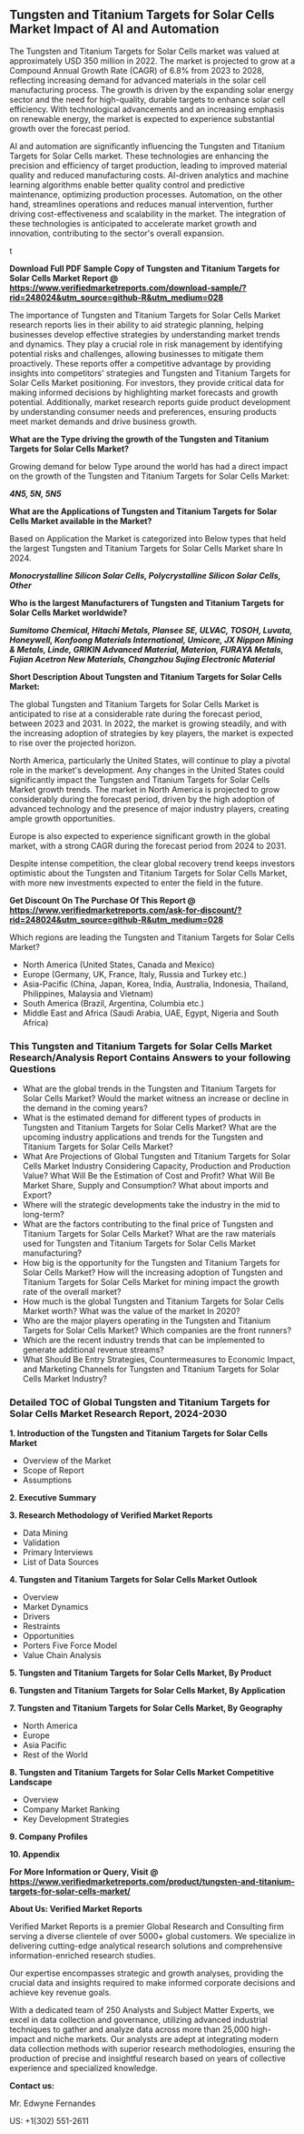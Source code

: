 <h2>Tungsten and Titanium Targets for Solar Cells Market Impact of AI and Automation</h2><p>The Tungsten and Titanium Targets for Solar Cells market was valued at approximately USD 350 million in 2022. The market is projected to grow at a Compound Annual Growth Rate (CAGR) of 6.8% from 2023 to 2028, reflecting increasing demand for advanced materials in the solar cell manufacturing process. The growth is driven by the expanding solar energy sector and the need for high-quality, durable targets to enhance solar cell efficiency. With technological advancements and an increasing emphasis on renewable energy, the market is expected to experience substantial growth over the forecast period.</p><p>AI and automation are significantly influencing the Tungsten and Titanium Targets for Solar Cells market. These technologies are enhancing the precision and efficiency of target production, leading to improved material quality and reduced manufacturing costs. AI-driven analytics and machine learning algorithms enable better quality control and predictive maintenance, optimizing production processes. Automation, on the other hand, streamlines operations and reduces manual intervention, further driving cost-effectiveness and scalability in the market. The integration of these technologies is anticipated to accelerate market growth and innovation, contributing to the sector's overall expansion.</p>t</p><p id="" class=""><strong>Download Full PDF Sample Copy of Tungsten and Titanium Targets for Solar Cells Market Report @ <a href="https://www.verifiedmarketreports.com/download-sample/?rid=248024&utm_source=github-R&utm_medium=028" target="_blank">https://www.verifiedmarketreports.com/download-sample/?rid=248024&utm_source=github-R&utm_medium=028</a></strong></p><p>The importance of&nbsp;Tungsten and Titanium Targets for Solar Cells Market research reports lies in their ability to aid strategic planning, helping businesses develop effective strategies by understanding market trends and dynamics. They play a crucial role in risk management by identifying potential risks and challenges, allowing businesses to mitigate them proactively. These reports offer a competitive advantage by providing insights into competitors' strategies and Tungsten and Titanium Targets for Solar Cells Market positioning. For investors, they provide critical data for making informed decisions by highlighting market forecasts and growth potential. Additionally, market research reports guide product development by understanding consumer needs and preferences, ensuring products meet market demands and drive business growth.</p><p><strong>What are the&nbsp;Type driving the growth of the Tungsten and Titanium Targets for Solar Cells Market?</strong></p><p id="" class="">Growing demand for below Type around the world has had a direct impact on the growth of the Tungsten and Titanium Targets for Solar Cells Market:</p><em><strong>4N5, 5N, 5N5</strong></em></p><strong>What are the&nbsp;Applications&nbsp;of Tungsten and Titanium Targets for Solar Cells Market available in the Market?</strong></p><p id="" class="">Based on Application the Market is categorized into Below types that held the largest Tungsten and Titanium Targets for Solar Cells Market share In 2024.</p><em><strong>Monocrystalline Silicon Solar Cells, Polycrystalline Silicon Solar Cells, Other</strong></em></p><strong>Who is the largest Manufacturers of Tungsten and Titanium Targets for Solar Cells Market worldwide?</strong></p><p><em><strong>Sumitomo Chemical, Hitachi Metals, Plansee SE, ULVAC, TOSOH, Luvata, Honeywell, Konfoong Materials International, Umicore, JX Nippon Mining & Metals, Linde, GRIKIN Advanced Material, Materion, FURAYA Metals, Fujian Acetron New Materials, Changzhou Sujing Electronic Material</strong></em></p><p id="" class=""><strong>Short Description About Tungsten and Titanium Targets for Solar Cells Market:</strong></p><p>The global Tungsten and Titanium Targets for Solar Cells Market is anticipated to rise at a considerable rate during the forecast period, between 2023 and 2031. In 2022, the market is growing steadily, and with the increasing adoption of strategies by key players, the market is expected to rise over the projected horizon.</p><p>North America, particularly the United States, will continue to play a pivotal role in the market's development. Any changes in the United States could significantly impact the Tungsten and Titanium Targets for Solar Cells Market growth trends. The market in North America is projected to grow considerably during the forecast period, driven by the high adoption of advanced technology and the presence of major industry players, creating ample growth opportunities.</p><p>Europe is also expected to experience significant growth in the global market, with a strong CAGR during the forecast period from 2024 to 2031.</p><p>Despite intense competition, the clear global recovery trend keeps investors optimistic about the Tungsten and Titanium Targets for Solar Cells Market, with more new investments expected to enter the field in the future.</p><p id="" class=""><strong>Get Discount On The Purchase Of This Report @ <a href="https://www.verifiedmarketreports.com/ask-for-discount/?rid=248024&utm_source=github-R&utm_medium=028" target="_blank">https://www.verifiedmarketreports.com/ask-for-discount/?rid=248024&utm_source=github-R&utm_medium=028</a></strong></p>Which regions are leading the Tungsten and Titanium Targets for Solar Cells Market?</p><ul><li>North America (United States, Canada and Mexico)</li><li>Europe (Germany, UK, France, Italy, Russia and Turkey etc.)</li><li>Asia-Pacific (China, Japan, Korea, India, Australia, Indonesia, Thailand, Philippines, Malaysia and Vietnam)</li><li>South America (Brazil, Argentina, Columbia etc.)</li><li>Middle East and Africa (Saudi Arabia, UAE, Egypt, Nigeria and South Africa)</li></ul><h3 id="" class="">This Tungsten and Titanium Targets for Solar Cells Market Research/Analysis Report Contains Answers to your following Questions</h3><ul><li>What are the global trends in the Tungsten and Titanium Targets for Solar Cells Market? Would the market witness an increase or decline in the demand in the coming years?</li><li>What is the estimated demand for different types of products in Tungsten and Titanium Targets for Solar Cells Market? What are the upcoming industry applications and trends for the Tungsten and Titanium Targets for Solar Cells Market?</li><li>What Are Projections of Global Tungsten and Titanium Targets for Solar Cells Market Industry Considering Capacity, Production and Production Value? What Will Be the Estimation of Cost and Profit? What Will Be Market Share, Supply and Consumption? What about imports and Export?</li><li>Where will the strategic developments take the industry in the mid to long-term?</li><li>What are the factors contributing to the final price of Tungsten and Titanium Targets for Solar Cells Market? What are the raw materials used for Tungsten and Titanium Targets for Solar Cells Market manufacturing?</li><li>How big is the opportunity for the Tungsten and Titanium Targets for Solar Cells Market? How will the increasing adoption of Tungsten and Titanium Targets for Solar Cells Market for mining impact the growth rate of the overall market?</li><li>How much is the global Tungsten and Titanium Targets for Solar Cells Market worth? What was the value of the market In 2020?</li><li>Who are the major players operating in the Tungsten and Titanium Targets for Solar Cells Market? Which companies are the front runners?</li><li>Which are the recent industry trends that can be implemented to generate additional revenue streams?</li><li>What Should Be Entry Strategies, Countermeasures to Economic Impact, and Marketing Channels for Tungsten and Titanium Targets for Solar Cells Market Industry?</li></ul><h3 id="" class="">Detailed TOC of Global Tungsten and Titanium Targets for Solar Cells Market Research Report, 2024-2030</h3><p id="" class=""><strong>1. Introduction of the Tungsten and Titanium Targets for Solar Cells Market</strong></p><ul><li>Overview of the Market</li><li>Scope of Report</li><li>Assumptions</li></ul><p id="" class=""><strong>2. Executive Summary</strong></p><p id="" class=""><strong>3. Research Methodology of Verified Market Reports</strong></p><ul><li>Data Mining</li><li>Validation</li><li>Primary Interviews</li><li>List of Data Sources</li></ul><p id="" class=""><strong>4. Tungsten and Titanium Targets for Solar Cells Market Outlook</strong></p><ul><li>Overview</li><li>Market Dynamics</li><li>Drivers</li><li>Restraints</li><li>Opportunities</li><li>Porters Five Force Model</li><li>Value Chain Analysis</li></ul><p id="" class=""><strong>5. Tungsten and Titanium Targets for Solar Cells Market, By Product</strong></p><p id="" class=""><strong>6. Tungsten and Titanium Targets for Solar Cells Market, By Application</strong></p><p id="" class=""><strong>7. Tungsten and Titanium Targets for Solar Cells Market, By Geography</strong></p><ul><li>North America</li><li>Europe</li><li>Asia Pacific</li><li>Rest of the World</li></ul><p id="" class=""><strong>8. Tungsten and Titanium Targets for Solar Cells Market Competitive Landscape</strong></p><ul><li>Overview</li><li>Company Market Ranking</li><li>Key Development Strategies</li></ul><p id="" class=""><strong>9. Company Profiles</strong></p><p id="" class=""><strong>10. Appendix</strong></p><p id="" class=""><strong>For More Information or Query, Visit @ <a href="https://www.verifiedmarketreports.com/product/tungsten-and-titanium-targets-for-solar-cells-market/" target="_blank">https://www.verifiedmarketreports.com/product/tungsten-and-titanium-targets-for-solar-cells-market/</a></strong></p><p id="" class=""><strong>About Us: Verified Market Reports</strong></p><p id="" class="">Verified Market Reports is a premier Global Research and Consulting firm serving a diverse clientele of over 5000+ global customers. We specialize in delivering cutting-edge analytical research solutions and comprehensive information-enriched research studies.</p><p id="" class="">Our expertise encompasses strategic and growth analyses, providing the crucial data and insights required to make informed corporate decisions and achieve key revenue goals.</p><p id="" class="">With a dedicated team of 250 Analysts and Subject Matter Experts, we excel in data collection and governance, utilizing advanced industrial techniques to gather and analyze data across more than 25,000 high-impact and niche markets. Our analysts are adept at integrating modern data collection methods with superior research methodologies, ensuring the production of precise and insightful research based on years of collective experience and specialized knowledge.</p><p id="" class=""><strong>Contact us:</strong></p><p id="" class="">Mr. Edwyne Fernandes</p><p id="" class="">US: +1(302) 551-2611</p>